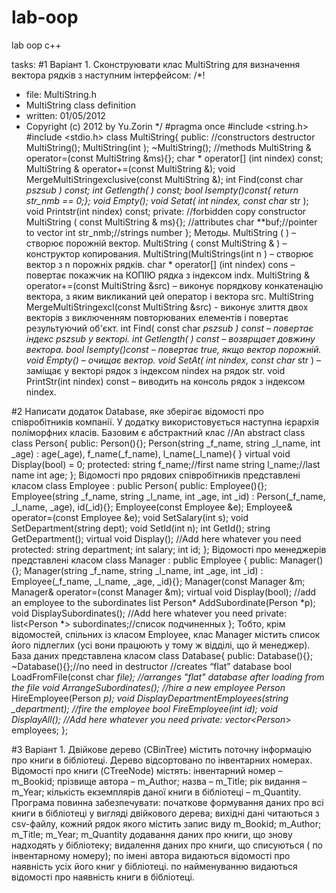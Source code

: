 # lab-oop
lab oop c++

tasks:
#1
Варіант 1.
Сконструювати клас MultiString для визначення вектора рядків з наступним інтерфейсом:
/*!
* file: MultiString.h
* MultiString class definition
* written: 01/05/2012
* Copyright (c) 2012 by Yu.Zorin
*/
#pragma once
#include <string.h>
#include <stdio.h>
class MultiString{
public:
//constructors destructor
MultiString();
MultiString(int );
~MultiString();
//methods
MultiString & operator=(const MultiString &ms){};
char * operator[] (int nindex) const;
MultiString & operator+=(const MultiString &);
void MergeMultiStringexclusive(const MultiString &);
int Find(const char *pszsub ) const;
int Getlength( ) const;
bool Isempty()const{ return str_nmb == 0;};
void Empty();
void Setat( int nindex, const char* str );
void Printstr(int nindex) const;
private:
//forbidden copy constructor
MultiString ( const MultiString & ms){};
//attributes
char **buf;//pointer to vector
int str_nmb;//strings number
};
Mетоды.
MultiString ( ) – створює порожній вектор.
MultiString ( const MultiString & ) – конструктор копирoвания.
MultiString(MultiStrings(int n ) – створює вектор з n порожніх рядків.
char * operator[] (int nindex) cons – повертає покажчик на КОПІЮ рядка з
індексом indx.
MultiString & operator+=(const MultiString &src) – виконує порядкову
конкатенацію вектора, з яким викликаний цей оператор і вектора src.
MultiString MergeMultiStringexcl(const MultiString &src) - виконує злиття
двох векторів з виключенням повторюваних елементів і повертає результуючий
об'єкт.
int Find( const char *pszsub ) const – повертає індекс pszsub у векторі.
int Getlength( ) const – возврщает довжину вектора.
bool Isempty()const – повертає true, якщо вектор порожній.
void Empty() – очищає вектор.
void SetAt( int nindex, const char* str ) – заміщає у векторі рядок з
індексом nindex на рядок str.
void PrintStr(int nindex) const – виводить на консоль рядок з індексом
nindex.

#2
Написати додаток Database, яке зберігає відомості про співробітників компанії. У додатку використовується наступна ієрархія поліморфних класів.
Базовим є абстрактний клас //An abstract class class Person{ public: Person(){}; Person(string _f_name, string _l_name, int _age) : age(_age), f_name(_f_name), l_name(_l_name){ } virtual void Display(bool) = 0; protected: string f_name;//first name string l_name;//last name int age; };
Відомості про рядових співробітників представлені класом class Employee : public Person{ public: Employee(){}; Employee(string _f_name, string _l_name, int _age, int _id) : Person(_f_name, _l_name, _age), id(_id){}; Employee(const Employee &e); Employee& operator=(const Employee &e); void SetSalary(int s); void SetDepartment(string dept); void SetId(int n); int GetId(); string GetDepartment(); virtual void Display(); //Add here whatever you need
protected: string department; int salary; int id; };
Відомості про менеджерів представлені класом class Manager : public Employee { public: Manager(){}; Manager(string _f_name, string _l_name, int _age, int _id) : Employee(_f_name, _l_name, _age, _id){}; Manager(const Manager &m; Manager& operator=(const Manager &m); virtual void Display(bool); //add an employee to the subordinates list Person* AddSubordinate(Person *p); void DisplaySubordinates(); //Add here whatever you need
private: list<Person *> subordinates;//список подчиненных }; Тобто, крім відомостей, спільних із класом Employee, клас Manager містить список його підлеглих (усі вони працюють у тому ж відділі, що й менеджер).
База даних представлена класом class Database{
public: Database(){}; ~Database(){};//no need in destructor //creates “flat” database bool LoadFromFile(const char *file); //arranges "flat" database after loading from the file void ArrangeSubordinates();
//hire a new employee Person* HireEmployee(Person *p); void DisplayDepartmentEmployees(string _department);
//fire the employee bool FireEmployee(int id); void DisplayAll(); //Add here whatever you need
private: vector<Person*> employees; };

#3
Варіант 1.
Двійкове дерево (CBinTree) містить поточну інформацію про книги в бібліотеці. Дерево відсортовано по інвентарних номерах.
Відомості про книги (CTreeNode) містять:
інвентарний номер – m_Bookid;
прізвище автора – m_Author;
назва – m_Title;
рік видання – m_Year;
кількість екземплярів даної книги в бібліотеці – m_Quantity.
Програма повинна забезпечувати:
початкове формування даних про всі книги в бібліотеці у вигляді двійкового дерева; вихідні дані читаються з csv-файлу, кожний рядок якого містить запис виду
m_Bookid; m_Author; m_Title; m_Year; m_Quantity
додавання даних про книги, що знову надходять у бібліотеку;
видалення даних про книги, що списуються ( по інвентарному номеру);
по імені автора видаються відомості про наявність усіх його книг у бібліотеці.
по найменуванню видаються відомості про наявність книги в бібліотеці.
